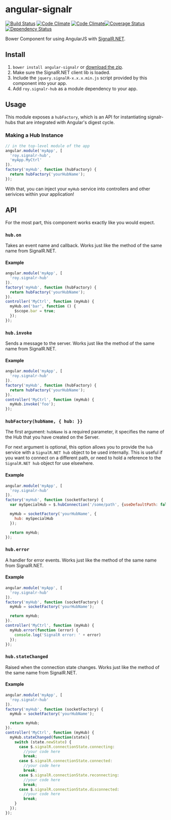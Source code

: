 
# angular-signalr 
[![Build Status](https://travis-ci.org/roylee0704/angular-signalr.svg?branch=master)](https://travis-ci.org/roylee0704/angular-signalr)
[![Code Climate](https://codeclimate.com/github/roylee0704/angular-signalr/badges/gpa.svg)](https://codeclimate.com/github/roylee0704/angular-signalr)
[![Code Climate](https://codeclimate.com/github/roylee0704/angular-socket-signalr/badges/gpa.svg)](https://codeclimate.com/github/roylee0704/angular-socket-signalr)[![Coverage Status](https://coveralls.io/repos/roylee0704/angular-signalr/badge.svg?branch=master)](https://coveralls.io/r/roylee0704/angular-signalr?branch=master)
[![Dependency Status](https://gemnasium.com/roylee0704/angular-socket-signalr.svg)](https://gemnasium.com/roylee0704/angular-socket-signalr)


Bower Component for using AngularJS with [SignalR.NET](http://signalr.net/).


## Install

1. `bower install angular-signalr` or [download the zip](https://github.com/roylee0704/angular-signalr/archive/master.zip).
2. Make sure the SignalR.NET client lib is loaded.
3. Include the `jquery.signalR-x.x.x.min.js` script provided by this component into your app.
4. Add `roy.signalr-hub` as a module dependency to your app.


## Usage

This module exposes a `hubFactory`, which is an API for instantiating
signalr-hubs that are integrated with Angular's digest cycle.



### Making a Hub Instance

```javascript
// in the top-level module of the app
angular.module('myApp', [
  'roy.signalr-hub',
  'myApp.MyCtrl'
]).
factory('myHub', function (hubFactory) {
  return hubFactory('yourHubName');
});
```

With that, you can inject your `myHub` service into controllers and
other serivices within your application!

## API

For the most part, this component works exactly like you would expect.


### `hub.on`
Takes an event name and callback.
Works just like the method of the same name from SignalR.NET.

#### Example

```javascript
angular.module('myApp', [
  'roy.signalr-hub'
]).
factory('myHub', function (hubFactory) {
  return hubFactory('yourHubName');
}).
controller('MyCtrl', function (myHub) {
  myHub.on('bar', function () {
    $scope.bar = true;
  });
});
```

### `hub.invoke`
Sends a message to the server.
Works just like the method of the same name from SignalR.NET.

#### Example

```javascript
angular.module('myApp', [
  'roy.signalr-hub'
]).
factory('myHub', function (hubFactory) {
  return hubFactory('yourHubName');
}).
controller('MyCtrl', function (myHub) {
  myHub.invoke('foo');
});
```

### `hubFactory(hubName, { hub: }}`

The first argument: `hubName` is a required parameter, it specifies the name of the Hub that you have created on the Server.

For next argument is optional, this option allows you to provide the `hub` service with a `SignalR.NET hub` object to be used internally.
This is useful if you want to connect on a different path, or need to hold a reference to the `SignalR.NET hub` object for use elsewhere.

#### Example

```javascript
angular.module('myApp', [
  'roy.signalr-hub'
]).
factory('myHub', function (socketFactory) {
  var mySpecialHub = $.hubConnection('/some/path', {useDefaultPath: false});

  myHub = socketFactory('yourHubName', {
    hub: mySpecialHub
  });

  return myHub;
});
```

### `hub.error`
A handler for error events.
Works just like the method of the same name from SignalR.NET.
#### Example

```javascript
angular.module('myApp', [
  'roy.signalr-hub'
]).
factory('myHub', function (socketFactory) {
  myHub = socketFactory('yourHubName');

  return myHub;
}).
controller('MyCtrl', function (myHub) {
  myHub.error(function (error) {
    console.log('SignalR error: ' + error)
  });
});
```


### `hub.stateChanged`
Raised when the connection state changes. 
Works just like the method of the same name from SignalR.NET.

#### Example

```javascript
angular.module('myApp', [
  'roy.signalr-hub'
]).
factory('myHub', function (socketFactory) {
  myHub = socketFactory('yourHubName');

  return myHub;
}).
controller('MyCtrl', function (myHub) {
  myHub.stateChanged(function(state){
    switch (state.newState) {
      case $.signalR.connectionState.connecting:
        //your code here
        break;
      case $.signalR.connectionState.connected:
        //your code here
        break;
      case $.signalR.connectionState.reconnecting:
        //your code here
        break;
      case $.signalR.connectionState.disconnected:
        //your code here
        break;
    }
  });
});
```


